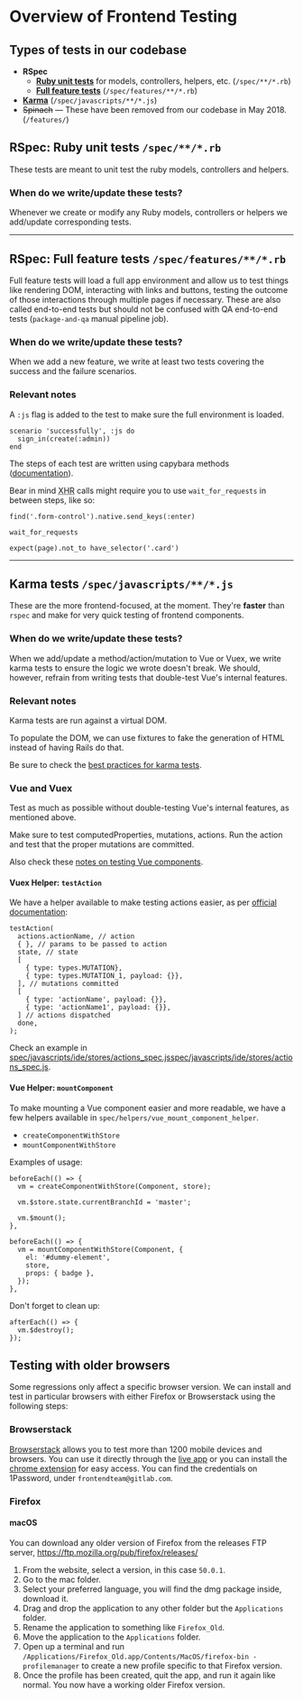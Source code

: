 # Overview of Frontend Testing

## Types of tests in our codebase

* **RSpec**
  * **[Ruby unit tests](#ruby-unit-tests-spec-rb)** for models, controllers, helpers, etc. (`/spec/**/*.rb`)
  * **[Full feature tests](#full-feature-tests-spec-features-rb)** (`/spec/features/**/*.rb`)
* **[Karma](#karma-tests-spec-javascripts-js)** (`/spec/javascripts/**/*.js`)
* <s>Spinach</s> — These have been removed from our codebase in May 2018. (`/features/`)

## RSpec: Ruby unit tests `/spec/**/*.rb`

These tests are meant to unit test the ruby models, controllers and helpers.

### When do we write/update these tests?

Whenever we create or modify any Ruby models, controllers or helpers we add/update corresponding tests.

---

## RSpec: Full feature tests `/spec/features/**/*.rb`

Full feature tests will load a full app environment and allow us to test things like rendering DOM, interacting with links and buttons, testing the outcome of those interactions through multiple pages if necessary. These are also called end-to-end tests but should not be confused with QA end-to-end tests (`package-and-qa` manual pipeline job).

### When do we write/update these tests?

When we add a new feature, we write at least two tests covering the success and the failure scenarios.

### Relevant notes

A `:js` flag is added to the test to make sure the full environment is loaded.

```
scenario 'successfully', :js do
  sign_in(create(:admin))
end
```

The steps of each test are written using capybara methods ([documentation](http://www.rubydoc.info/gems/capybara/2.15.1)).

Bear in mind <abbr title="XMLHttpRequest">XHR</abbr> calls might require you to use `wait_for_requests` in between steps, like so:

```rspec
find('.form-control').native.send_keys(:enter)

wait_for_requests

expect(page).not_to have_selector('.card')
```

---

## Karma tests `/spec/javascripts/**/*.js`

These are the more frontend-focused, at the moment. They're **faster** than `rspec` and make for very quick testing of frontend components.

### When do we write/update these tests?

When we add/update a method/action/mutation to Vue or Vuex, we write karma tests to ensure the logic we wrote doesn't break. We should, however, refrain from writing tests that double-test Vue's internal features.

### Relevant notes

Karma tests are run against a virtual DOM.

To populate the DOM, we can use fixtures to fake the generation of HTML instead of having Rails do that.

Be sure to check the [best practices for karma tests](../../testing_guide/frontend_testing.html#best-practices).

### Vue and Vuex

Test as much as possible without double-testing Vue's internal features, as mentioned above.

Make sure to test computedProperties, mutations, actions. Run the action and test that the proper mutations are committed.

Also check these [notes on testing Vue components](../../fe_guide/vue.html#testing-vue-components).

#### Vuex Helper: `testAction`

We have a helper available to make testing actions easier, as per [official documentation](https://vuex.vuejs.org/en/testing.html):

```
testAction(
  actions.actionName, // action
  { }, // params to be passed to action
  state, // state
  [
    { type: types.MUTATION},
    { type: types.MUTATION_1, payload: {}},
  ], // mutations committed
  [
    { type: 'actionName', payload: {}},
    { type: 'actionName1', payload: {}},
  ] // actions dispatched
  done,
);
```

Check an example in [spec/javascripts/ide/stores/actions_spec.jsspec/javascripts/ide/stores/actions_spec.js](https://gitlab.com/gitlab-org/gitlab-ce/blob/master/spec/javascripts/ide/stores/actions_spec.js).

#### Vue Helper: `mountComponent`

To make mounting a Vue component easier and more readable, we have a few helpers available in `spec/helpers/vue_mount_component_helper`.

* `createComponentWithStore`
* `mountComponentWithStore`

Examples of usage:

```
beforeEach(() => {
  vm = createComponentWithStore(Component, store);

  vm.$store.state.currentBranchId = 'master';

  vm.$mount();
},
```

```
beforeEach(() => {
  vm = mountComponentWithStore(Component, {
    el: '#dummy-element',
    store,
    props: { badge },
  });
},
```

Don't forget to clean up:

```
afterEach(() => {
  vm.$destroy();
});
```
## Testing with older browsers

Some regressions only affect a specific browser version. We can install and test in particular browsers with either Firefox or Browserstack using the following steps:


### Browserstack

[Browserstack](https://www.browserstack.com/) allows you to test more than 1200 mobile devices and browsers. 
You can use it directly through the [live app](https://www.browserstack.com/live) or you can install the [chrome extension](https://chrome.google.com/webstore/detail/browserstack/nkihdmlheodkdfojglpcjjmioefjahjb) for easy access.
You can find the credentials on 1Password, under `frontendteam@gitlab.com`.

### Firefox

#### macOS
You can download any older version of Firefox from the releases FTP server, https://ftp.mozilla.org/pub/firefox/releases/

1. From the website, select a version, in this case `50.0.1`.
2. Go to the mac folder.
3. Select your preferred language, you will find the dmg package inside, download it.
4. Drag and drop the application to any other folder but the `Applications` folder.
5. Rename the application to something like `Firefox_Old`.
6. Move the application to the `Applications` folder.
7. Open up a terminal and run `/Applications/Firefox_Old.app/Contents/MacOS/firefox-bin -profilemanager` to create a new profile specific to that Firefox version.
8. Once the profile has been created, quit the app, and run it again like normal. You now have a working older Firefox version.
